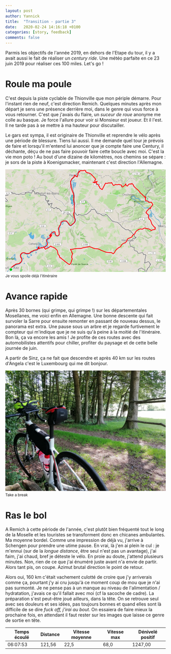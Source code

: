 ```yaml
---
layout: post
author: Yannick
title:  "Transition - partie 3"
date:   2020-02-24 14:16:18 +0100
categories: [story, feedback]
comments: false
---
```


Parmis les objectifs de l'année 2019, en dehors de l'Etape du tour, il y a avait aussi le fait de réaliser un *century ride*. Une météo parfaite en ce 23 juin 2019 pour réaliser ces 100 miles. Let's go !

# Roule ma poule

C'est depuis la piste cyclable de Thionville que mon périple démarre. Pour l'instant rien de neuf, c'est direction Remich. Quelques minutes après mon départ je sens une présence derrière moi, dans le genre qui vous force à vous retourner. C'est que j'avais du flaire, un *suceur de roue* anonyme me colle au basque. Je force l'allure pour voir si Monsieur est joueur. Et il l'est. Il ne tarde pas à se mettre à ma hauteur pour discutailler.

Le gars est sympa, il est originaire de Thionville et reprendre le vélo après une période de blessure. Tiens lui aussi. Il me demande quel tour je prévois de faire et lorsqu'il m'entend lui anoncer que je compte faire une Century, il déchante, déçu de ne pas faire pouvoir faire cette boucle avec moi. C'est la vie mon poto ! Au bout d'une dizaine de kilomètres, nos chemins se sépare : je sors de la piste à Koenigsmacker, maintenant c'est direction l'Allemagne.

![trois frontieres map](/assets/images/troisfrontieres/troisfrontieres_map.png)
<small>Je vous spoile déjà l'itinéraire</small>

# Avance rapide

Après 30 bornes (qui grimpe, qui grimpe !) sur les départementales Mosellanes, me voici enfin en Allemagne. Une bonne descente qui fait survoler la Sarre pour ensuite remonter en passant de nouveau dessus, le panorama est extra. Une pause sous un arbre et je regarde furtivement le compteur qui m'indique que je ne suis qu'à peine à la moitié de l'itinéraire. Bon là, ça va encore les amis ! Je profite de ces routes avec des automobilistes attentifs pour chiller, profiter du paysage et de cette belle journée de juin.

A partir de Sinz, ça ne fait que descendre et après 40 km sur les routes d'Angela c'est le Luxembourg qui me dit bonjour.

![trois frontieres map](/assets/images/troisfrontieres/troisfrontieres_photo.jpg)
<small>Take a break</small>

# Ras le bol

A Remich à cette période de l'année, c'est plutôt bien fréquenté tout le long de la Moselle et les touristes se transforment donc en chicanes ambulantes. Ma moyenne bordel. Comme une impression de déjà vu, j'arrive à Schengen pour prendre une utime pause. En vrai, là j'en ai plein le cul : je m'ennui (sur de la *longue distance*, être seul n'est pas un avantage), j'ai faim, j'ai chaud, bref je déteste le vélo. En proie au doute, j'attend plusieurs minutes. Non, rien de ce que j'ai énuméré juste avant n'a envie de partir. Alors tant pis, on coupe. Azimut brutal direction le point de retour.

Alors oui, 160 km c'était vachement culotté de croire que j'y arriverais comme ça, pourtant j'y ai cru jusqu'à ce moment coup de mou que je n'ai pas surmonté. Je ne pense pas à un manque au niveau de l'alimentation / hydratation, j'avais ce qu'il fallait avec moi (cf la sacoche de cadre). La préparation s'est peut-être joué ailleurs, dans la tête. On se retrouve seul avec ses douleurs et ses idées, pas toujours bonnes et quand elles sont là difficile de se dire *fuck off, j'irai au bout*. On essaiera de faire mieux la prochaine fois, en attendant il faut rester sur les images que laisse ce genre de sortie en tête.


| Temps écoulé | Distance | Vitesse moyenne | Vitesse max | Dénivelé positif |
| ------------ | -------- | --------------- | ----------- | ---------------- |
| 06:07:53     | 121,56   | 22,5            | 68,0        | 1247,00          |


